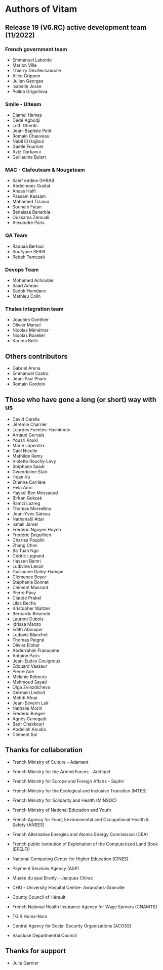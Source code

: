 # Authors of Vitam

## Release 19 (V6.RC) active development team (11/2022)

### French government team


* Emmanuel Laborde
* Marion Ville
* Thierry Devillechabrolle
* Alice Grippon
* Julien Georges
* Isabelle Josse
* Polina Grigorieva

### Smile - Ulteam

* Djamel Hamas
* Dédé Agbodji
* Lotfi Gheribi
* Jean-Baptiste Petit
* Romain Chauveau
* Nabil El Hajjioui
* Gaëlle Fournier
* Aziz Darkaoui
* Guillaume Bulart

### MAC - Clafouteam & Nougateam

* Saief eddine GHRAB
* Abdelmoez Guetat
* Anass Haifi
* Passam Kassam
* Mohamed Tizaoui
* Souhaib Fatan
* Benaissa Benarbia
* Oussama Zerouali
* Alexandre Paris

### QA Team

* Raouaa Bertoul
* Soufyane SERIR
* Rabah Tamezait

### Devops Team

* Mohamed Achoubie
* Saad Amrani
* Sadok Hemdane
* Mathieu Colin

### Thales integration team

* Joachim Gonthier
* Olivier Marsol
* Nicolas Ménétrier
* Nicolas Roselier
* Karima Belili

## Others contributors

* Gabriel Arena
* Emmanuel Castro
* Jean-Paul Pham
* Romain Gordolo

## Those who have gone a long (or short) way with us

* David Carella
* Jérémie Charrier
* Lourdes Fuentes-Hashimoto
* Arnaud Gervais
* Yousri Kouki
* Marie Laperdrix
* Gaël Nieutin
* Mathilde Remy
* Violette Rouchy-Levy
* Stéphane Saadi
* Gwendoline Stab
* Hoan Vu
* Etienne Carrière
* Hela Amri
* Haykel Ben Messaoud
* Birkan Gokcek
* Ramzi Lazreg
* Thomas Morsellino
* Jean-Yves Gateau
* Nathanaël Attar
* Ismail Jamel
* Frédéric Nguyen Huynh
* Frédéric Deguilhen
* Charles Pouplin
* Zhang Chen
* Ba Tuan Ngo
* Cédric Legrand
* Hassen Bamri
* Ludivine Lenoir
* Guillaume Dutey-Harispe
* Clémence Boyer
* Stéphanie Bonnet
* Clément Massard
* Pierre Pavy
* Claude Prabel
* Lilas Becha
* Kristopher Waltzer
* Bernardo Resende
* Laurent Dubois
* Idrissa Manzo
* Edith Abouquir
* Ludovic Blanchet
* Thomas Peigné
* Olivier Elbhar
* Abderrahim Fraoucene
* Antoine Paris
* Jean-Eudes Couignoux
* Edouard Vasseur
* Pierre Ané
* Mélanie Rebours
* Mahmoud Sayad
* Olga Zviezdicheva
* Germain Ledroit
* Mehdi Afnaï
* Jean-Séverin Lair
* Nathalie Morin
* Frédéric Brégier
* Agnès Cunegatti
* Badr Chakkouri
* Abdellah Aoudia
* Clément Sol

## Thanks for collaboration

* French Ministry of Culture - Adamant
* French Ministry for the Armed Forces - Archipel
* French Ministry for Europe and Foreign Affairs - Saphir

* French Ministry for the Ecological and Inclusive Transition (MTES)
* French Ministry for Solidarity and Health (MINSOC)
* French Ministry of National Education and Youth 
* French Agency for Food, Environmental and Occupational Health & Safety (ANSES)
* French Alternative Energies and Atomic Energy Commission (CEA)
* French public institution of Exploitation of the Computerized Land Book (EPELFI)
* National Computing Center for Higher Education (CINES)
* Payment Services Agency (ASP)
* Musée du quai Branly - Jacques Chirac
* CHU - University Hospital Centre-  Avranches-Granville
* County Council of Hérault
* French National Health Insurance Agency for Wage Earners (CNAMTS)
* TGIR Huma-Num
* Central Agency for Social Security Organizations (ACOSS)
* Vaucluse Departmental Council

## Thanks for support

* Julie Garnier